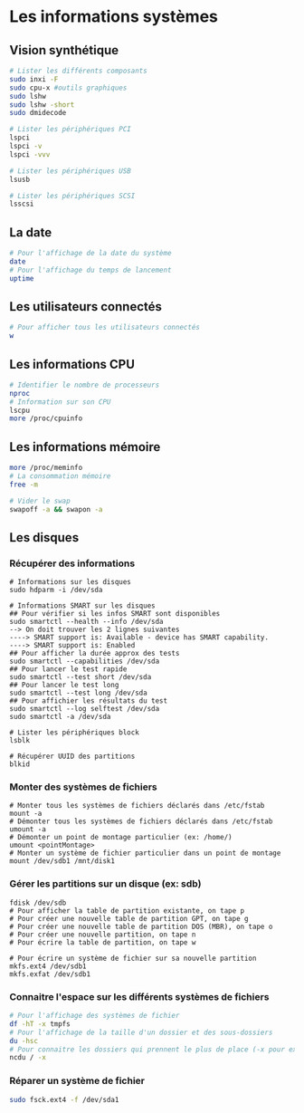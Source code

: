 # Les informations systèmes



## Vision synthétique

```bash
# Lister les différents composants
sudo inxi -F
sudo cpu-x #outils graphiques
sudo lshw
sudo lshw -short
sudo dmidecode

# Lister les périphériques PCI
lspci
lspci -v
lspci -vvv

# Lister les périphériques USB
lsusb

# Lister les périphériques SCSI
lsscsi
```



## La date

```bash
# Pour l'affichage de la date du système
date
# Pour l'affichage du temps de lancement
uptime
```



## Les utilisateurs connectés

```bash
# Pour afficher tous les utilisateurs connectés
w
```



## Les informations CPU

```bash
# Identifier le nombre de processeurs
nproc
# Information sur son CPU
lscpu
more /proc/cpuinfo
```



## Les informations mémoire

```bash
more /proc/meminfo
# La consommation mémoire
free -m

# Vider le swap
swapoff -a && swapon -a
```



## Les disques

### Récupérer des informations 

```shell
# Informations sur les disques
sudo hdparm -i /dev/sda

# Informations SMART sur les disques
## Pour vérifier si les infos SMART sont disponibles
sudo smartctl --health --info /dev/sda
--> On doit trouver les 2 lignes suivantes
----> SMART support is: Available - device has SMART capability.
----> SMART support is: Enabled
## Pour afficher la durée approx des tests
sudo smartctl --capabilities /dev/sda
## Pour lancer le test rapide
sudo smartctl --test short /dev/sda
## Pour lancer le test long
sudo smartctl --test long /dev/sda
## Pour affichier les résultats du test
sudo smartctl --log selftest /dev/sda
sudo smartctl -a /dev/sda

# Lister les périphériques block
lsblk

# Récupérer UUID des partitions
blkid
```

### Monter des systèmes de fichiers

```shell
# Monter tous les systèmes de fichiers déclarés dans /etc/fstab
mount -a
# Démonter tous les systèmes de fichiers déclarés dans /etc/fstab
umount -a
# Démonter un point de montage particulier (ex: /home/)
umount <pointMontage>
# Monter un système de fichier particulier dans un point de montage
mount /dev/sdb1 /mnt/disk1
```

### Gérer les partitions sur un disque (ex: sdb)

```shell
fdisk /dev/sdb
# Pour afficher la table de partition existante, on tape p
# Pour créer une nouvelle table de partition GPT, on tape g
# Pour créer une nouvelle table de partition DOS (MBR), on tape o
# Pour créer une nouvelle partition, on tape n
# Pour écrire la table de partition, on tape w

# Pour écrire un système de fichier sur sa nouvelle partition
mkfs.ext4 /dev/sdb1
mkfs.exfat /dev/sdb1
```

### Connaitre l'espace sur les différents systèmes de fichiers

```bash
# Pour l'affichage des systèmes de fichier
df -hT -x tmpfs
# Pour l'affichage de la taille d'un dossier et des sous-dossiers
du -hsc
# Pour connaitre les dossiers qui prennent le plus de place (-x pour exclure les répertoires réseaux)
ncdu / -x
```

### Réparer un système de fichier

```bash
sudo fsck.ext4 -f /dev/sda1
```

